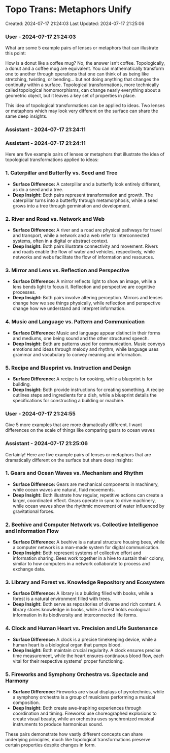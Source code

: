 # Topo Trans: Metaphors Unify

Created: 2024-07-17 21:24:03
Last Updated: 2024-07-17 21:25:06

### User - 2024-07-17 21:24:03

What are some 5 example pairs of lenses or metaphors that can illustrate this point:

How is a donut like a coffee mug? No, the answer isn’t coffee. Topologically, a donut and a coffee mug are equivalent. You can mathematically transform one to another through operations that one can think of as being like stretching, twisting, or bending… but not doing anything that changes the continuity within a surface. Topological transformations, more technically called topological homomorphisms, can change nearly everything about a geometric object, but it leaves a key set of properties in place.  

This idea of topological transformations can be applied to ideas. Two lenses or metaphors which may look very different on the surface can share the same deep insights. 


### Assistant - 2024-07-17 21:24:11



### Assistant - 2024-07-17 21:24:11

Here are five example pairs of lenses or metaphors that illustrate the idea of topological transformations applied to ideas:

### 1. **Caterpillar and Butterfly vs. Seed and Tree**
- **Surface Difference:** A caterpillar and a butterfly look entirely different, as do a seed and a tree.
- **Deep Insight:** Both pairs represent transformation and growth. The caterpillar turns into a butterfly through metamorphosis, while a seed grows into a tree through germination and development.

### 2. **River and Road vs. Network and Web**
- **Surface Difference:** A river and a road are physical pathways for travel and transport, while a network and a web refer to interconnected systems, often in a digital or abstract context.
- **Deep Insight:** Both pairs illustrate connectivity and movement. Rivers and roads enable the flow of water and vehicles, respectively, while networks and webs facilitate the flow of information and resources.

### 3. **Mirror and Lens vs. Reflection and Perspective**
- **Surface Difference:** A mirror reflects light to show an image, while a lens bends light to focus it. Reflection and perspective are cognitive processes.
- **Deep Insight:** Both pairs involve altering perception. Mirrors and lenses change how we see things physically, while reflection and perspective change how we understand and interpret information.

### 4. **Music and Language vs. Pattern and Communication**
- **Surface Difference:** Music and language appear distinct in their forms and mediums, one being sound and the other structured speech.
- **Deep Insight:** Both are patterns used for communication. Music conveys emotions and ideas through melody and rhythm, while language uses grammar and vocabulary to convey meaning and information.

### 5. **Recipe and Blueprint vs. Instruction and Design**
- **Surface Difference:** A recipe is for cooking, while a blueprint is for building.
- **Deep Insight:** Both provide instructions for creating something. A recipe outlines steps and ingredients for a dish, while a blueprint details the specifications for constructing a building or machine.

### User - 2024-07-17 21:24:55

Give 5 more examples that are more dramatically different. I want differences on the scale of things like comparing gears to ocean waves

### Assistant - 2024-07-17 21:25:06

Certainly! Here are five example pairs of lenses or metaphors that are dramatically different on the surface but share deep insights:

### 1. **Gears and Ocean Waves vs. Mechanism and Rhythm**
- **Surface Difference:** Gears are mechanical components in machinery, while ocean waves are natural, fluid movements.
- **Deep Insight:** Both illustrate how regular, repetitive actions can create a larger, coordinated effect. Gears operate in sync to drive machinery, while ocean waves show the rhythmic movement of water influenced by gravitational forces.

### 2. **Beehive and Computer Network vs. Collective Intelligence and Information Flow**
- **Surface Difference:** A beehive is a natural structure housing bees, while a computer network is a man-made system for digital communication.
- **Deep Insight:** Both represent systems of collective effort and information sharing. Bees work together in a hive to sustain their colony, similar to how computers in a network collaborate to process and exchange data.

### 3. **Library and Forest vs. Knowledge Repository and Ecosystem**
- **Surface Difference:** A library is a building filled with books, while a forest is a natural environment filled with trees.
- **Deep Insight:** Both serve as repositories of diverse and rich content. A library stores knowledge in books, while a forest holds ecological information in its biodiversity and interconnected life forms.

### 4. **Clock and Human Heart vs. Precision and Life Sustenance**
- **Surface Difference:** A clock is a precise timekeeping device, while a human heart is a biological organ that pumps blood.
- **Deep Insight:** Both maintain crucial regularity. A clock ensures precise time measurement, while the heart ensures continuous blood flow, each vital for their respective systems' proper functioning.

### 5. **Fireworks and Symphony Orchestra vs. Spectacle and Harmony**
- **Surface Difference:** Fireworks are visual displays of pyrotechnics, while a symphony orchestra is a group of musicians performing a musical composition.
- **Deep Insight:** Both create awe-inspiring experiences through coordination and timing. Fireworks use choreographed explosions to create visual beauty, while an orchestra uses synchronized musical instruments to produce harmonious sound.

These pairs demonstrate how vastly different concepts can share underlying principles, much like topological transformations preserve certain properties despite changes in form.

